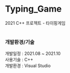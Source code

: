 # Typing_Game
2021 C++ 프로젝트 - 타이핑게임<br><br>


<h3> 개발환경/기술 </h3>
개발일정 : 2021.08 ~ 2021.10 <br>
사용기술 : C++ <br>
개발환경 : Visual Studio <br>
